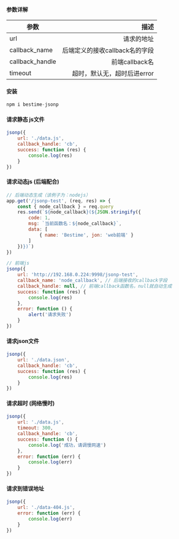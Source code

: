 


#### 参数详解

| 参数        | 描述  | 
| --------   | -----:  |
| url      | 请求的地址   |
| callback_name      | 后端定义的接收callback名的字段   |
| callback_handle      | 前端callback名   |
| timeout      | 超时，默认无，超时后进error   |

#### 安装
```javascript
npm i bestime-jsonp
```

#### 请求静态 js文件
```javascript
jsonp({
    url: './data.js',
    callback_handle: 'cb',
    success: function (res) {
        console.log(res)
    }
})
```

#### 请求动态js (后端配合)
```javascript
// 后端动态生成（该例子为：nodejs）
app.get('/jsonp-test', (req, res) => {
	const { node_callback } = req.query
	res.send(`${node_callback}(${JSON.stringify({
		code: 1,
		msg: `当前函数名：${node_callback}`,
		data: [
			{ name: 'Bestime', jon: 'web前端' }
		]
	})})`)
})
```
```javascript
// 前端js
jsonp({
    url: 'http://192.168.0.224:9998/jsonp-test',
    callback_name: 'node_callback', // 后端接收的callback字段
    callback_handle: null, // 前端callback函数名，null就自动生成
    success: function (res) {
        console.log(res)
    },
    error: function () {
        alert('请求失败')
    }
})
```

#### 请求json文件
```javascript
jsonp({
    url: './data.json',
    callback_handle: 'cb',
    success: function (res) {
        console.log(res)
    }
})
```

#### 请求超时 (网络慢时)
```javascript
jsonp({
    url: './data.js',
    timeout: 300,
    callback_handle: 'cb',
    success: function () {
        console.log('成功，请调慢网速')
    },
    error: function (err) {
        console.log(err)
    }
})
```

#### 请求到错误地址
```javascript
jsonp({
    url: './data-404.js',
    error: function (err) {
        console.log(err)
    }
})
```